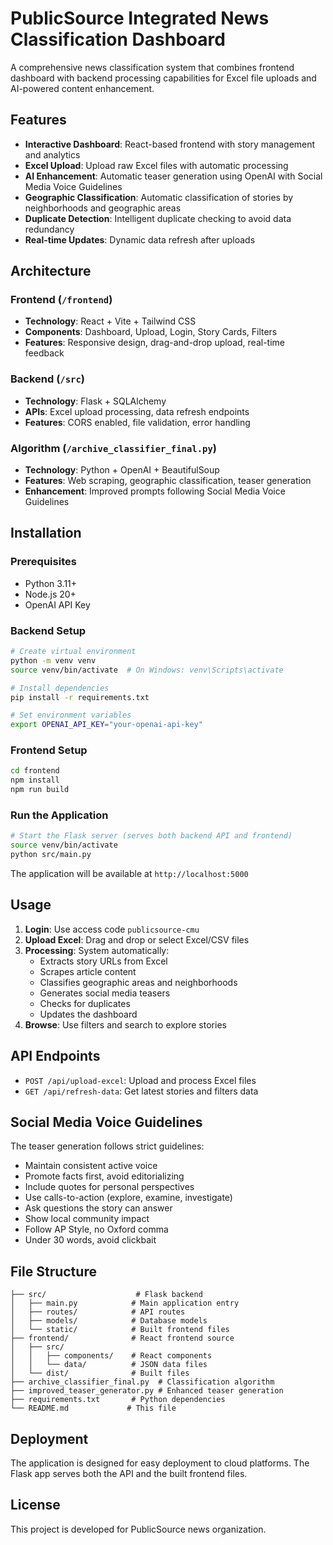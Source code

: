 # PublicSource Integrated News Classification Dashboard

A comprehensive news classification system that combines frontend dashboard with backend processing capabilities for Excel file uploads and AI-powered content enhancement.

## Features

- **Interactive Dashboard**: React-based frontend with story management and analytics
- **Excel Upload**: Upload raw Excel files with automatic processing
- **AI Enhancement**: Automatic teaser generation using OpenAI with Social Media Voice Guidelines
- **Geographic Classification**: Automatic classification of stories by neighborhoods and geographic areas
- **Duplicate Detection**: Intelligent duplicate checking to avoid data redundancy
- **Real-time Updates**: Dynamic data refresh after uploads

## Architecture

### Frontend (`/frontend`)
- **Technology**: React + Vite + Tailwind CSS
- **Components**: Dashboard, Upload, Login, Story Cards, Filters
- **Features**: Responsive design, drag-and-drop upload, real-time feedback

### Backend (`/src`)
- **Technology**: Flask + SQLAlchemy
- **APIs**: Excel upload processing, data refresh endpoints
- **Features**: CORS enabled, file validation, error handling

### Algorithm (`/archive_classifier_final.py`)
- **Technology**: Python + OpenAI + BeautifulSoup
- **Features**: Web scraping, geographic classification, teaser generation
- **Enhancement**: Improved prompts following Social Media Voice Guidelines

## Installation

### Prerequisites
- Python 3.11+
- Node.js 20+
- OpenAI API Key

### Backend Setup
```bash
# Create virtual environment
python -m venv venv
source venv/bin/activate  # On Windows: venv\Scripts\activate

# Install dependencies
pip install -r requirements.txt

# Set environment variables
export OPENAI_API_KEY="your-openai-api-key"
```

### Frontend Setup
```bash
cd frontend
npm install
npm run build
```

### Run the Application
```bash
# Start the Flask server (serves both backend API and frontend)
source venv/bin/activate
python src/main.py
```

The application will be available at `http://localhost:5000`

## Usage

1. **Login**: Use access code `publicsource-cmu`
2. **Upload Excel**: Drag and drop or select Excel/CSV files
3. **Processing**: System automatically:
   - Extracts story URLs from Excel
   - Scrapes article content
   - Classifies geographic areas and neighborhoods
   - Generates social media teasers
   - Checks for duplicates
   - Updates the dashboard
4. **Browse**: Use filters and search to explore stories

## API Endpoints

- `POST /api/upload-excel`: Upload and process Excel files
- `GET /api/refresh-data`: Get latest stories and filters data

## Social Media Voice Guidelines

The teaser generation follows strict guidelines:
- Maintain consistent active voice
- Promote facts first, avoid editorializing
- Include quotes for personal perspectives
- Use calls-to-action (explore, examine, investigate)
- Ask questions the story can answer
- Show local community impact
- Follow AP Style, no Oxford comma
- Under 30 words, avoid clickbait

## File Structure

```
├── src/                    # Flask backend
│   ├── main.py            # Main application entry
│   ├── routes/            # API routes
│   ├── models/            # Database models
│   └── static/            # Built frontend files
├── frontend/              # React frontend source
│   ├── src/
│   │   ├── components/    # React components
│   │   └── data/          # JSON data files
│   └── dist/              # Built files
├── archive_classifier_final.py  # Classification algorithm
├── improved_teaser_generator.py # Enhanced teaser generation
├── requirements.txt       # Python dependencies
└── README.md             # This file
```

## Deployment

The application is designed for easy deployment to cloud platforms. The Flask app serves both the API and the built frontend files.

## License

This project is developed for PublicSource news organization.

